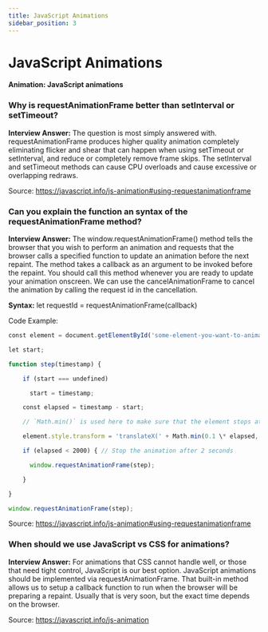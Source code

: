 ```yaml
---
title: JavaScript Animations
sidebar_position: 3
---
```


# JavaScript Animations

**Animation: JavaScript animations**

### Why is requestAnimationFrame better than setInterval or setTimeout?

**Interview Answer:** The question is most simply answered with. requestAnimationFrame produces higher quality animation completely eliminating flicker and shear that can happen when using setTimeout or setInterval, and reduce or completely remove frame skips. The setInterval and setTimeout methods can cause CPU overloads and cause excessive or overlapping redraws.

Source: <https://javascript.info/js-animation#using-requestanimationframe>

### Can you explain the function an syntax of the requestAnimationFrame method?

**Interview Answer:** The window.requestAnimationFrame() method tells the browser that you wish to perform an animation and requests that the browser calls a specified function to update an animation before the next repaint. The method takes a callback as an argument to be invoked before the repaint. You should call this method whenever you are ready to update your animation onscreen. We can use the cancelAnimationFrame to cancel the animation by calling the request id in the cancellation.

**Syntax:** let requestId = requestAnimationFrame(callback)

Code Example:

```js
const element = document.getElementById('some-element-you-want-to-animate');

let start;

function step(timestamp) {

    if (start === undefined)

      start = timestamp;

    const elapsed = timestamp - start;

    // `Math.min()` is used here to make sure that the element stops at exactly 200px.

    element.style.transform = 'translateX(' + Math.min(0.1 \* elapsed, 200) + 'px)';

    if (elapsed < 2000) { // Stop the animation after 2 seconds

      window.requestAnimationFrame(step);

    }

}

window.requestAnimationFrame(step);
```

Source: <https://javascript.info/js-animation#using-requestanimationframe>

### When should we use JavaScript vs CSS for animations?

**Interview Answer:** For animations that CSS cannot handle well, or those that need tight control, JavaScript is our best option. JavaScript animations should be implemented via requestAnimationFrame. That built-in method allows us to setup a callback function to run when the browser will be preparing a repaint. Usually that is very soon, but the exact time depends on the browser.

Source: <https://javascript.info/js-animation>
